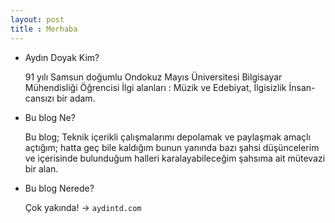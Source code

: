 ```yaml
---
layout: post
title : Merhaba
---
```


- Aydın Doyak Kim?

  91 yılı Samsun doğumlu
  Ondokuz Mayıs Üniversitesi
  Bilgisayar Mühendisliği Öğrencisi
  İlgi alanları :
  Müzik ve Edebiyat, İlgisizlik
  İnsan-cansızı bir adam.

- Bu blog Ne?

  Bu blog; Teknik içerikli çalışmalarımı depolamak ve
  paylaşmak amaçlı açtığım; hatta geç bile kaldığım
  bunun yanında bazı şahsi düşüncelerim ve
  içerisinde bulunduğum halleri karalayabileceğim
  şahsıma ait mütevazi bir alan.


- Bu blog Nerede?

  Çok yakında! -> `aydintd.com`



